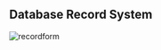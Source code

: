 ## Database Record System
![recordform](https://github.com/user-attachments/assets/40d13769-ab88-45ee-8457-0a08e1d62a42)
